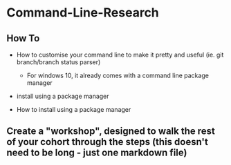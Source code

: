 # Command-Line-Research

## How To
+ How to customise your command line to make it pretty and useful (ie. git branch/branch status parser)
  + For windows 10, it already comes with a command line package manager 
  
+ install using a package manager
  
+ How to install using a package manager

## Create a "workshop", designed to walk the rest of your cohort through the steps (this doesn't need to be long - just one markdown file)
